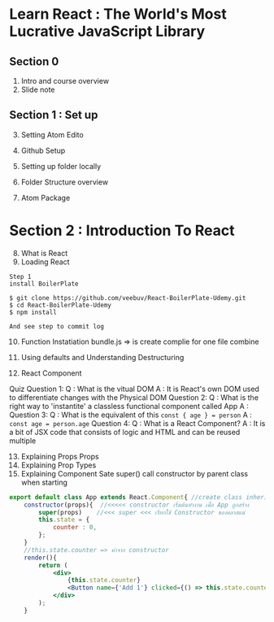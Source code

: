 # Learn React : The World's Most Lucrative JavaScript Library 

## Section 0
1. Intro and course overview
2. Slide note 

## Section 1 : Set up

3. Setting Atom Edito

4. Github Setup
5. Setting up folder locally
6. Folder Structure overview
7. Atom Package

# Section 2 : Introduction To React
8. What is React
9. Loading React

```
Step 1
install BoilerPlate

$ git clone https://github.com/veebuv/React-BoilerPlate-Udemy.git
$ cd React-BoilerPlate-Udemy
$ npm install 

And see step to commit log
```

10. Function Instatiation
bundle.js => is create complie for one file combine 

11. Using defaults and Understanding Destructuring
12. React Component

Quiz 
Question 1:
Q : What is the vitual DOM
A : It is React's own DOM used to differentiate changes with the Physical DOM
Question 2:
Q : What is the right way to 'instantite' a classless functional component called App
A : <App/>
Question 3:
Q : What is the equivalent of this
``` const { age } = person ```
A : ``` const age = person.age ```
Question 4:
Q : What is a React Component?
A : It is a bit of JSX code that consists of logic and HTML and can be reused multiple

13. Explaining Props 
Props 
14. Explaining Prop Types
15. Explaining Component Sate 
 super() call constructor by parent class when starting 
```jsx
export default class App extends React.Component{ //create class inheriten from react component
    constructor(props){  //<<<<< constructor เริ่มต้นทำงาน เมื่อ App ถูกสร้าง 
        super(props)    //<<< super <<< เรียกใช้ Constructor ของคลาสแม่
        this.state = { 
            counter : 0,
        };
    }
    //this.state.counter => ค่าจาก constructor 
    render(){
        return (
            <div>
                {this.state.counter}  
                <Button name={'Add 1'} clicked={() => this.state.counter++}/>
            </div>
        );
    }
```